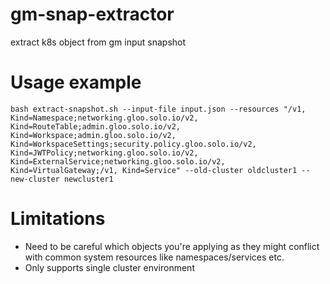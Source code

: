 # gm-snap-extractor
extract k8s object from gm input snapshot

# Usage example
```
bash extract-snapshot.sh --input-file input.json --resources "/v1, Kind=Namespace;networking.gloo.solo.io/v2, Kind=RouteTable;admin.gloo.solo.io/v2, Kind=Workspace;admin.gloo.solo.io/v2, Kind=WorkspaceSettings;security.policy.gloo.solo.io/v2, Kind=JWTPolicy;networking.gloo.solo.io/v2, Kind=ExternalService;networking.gloo.solo.io/v2, Kind=VirtualGateway;/v1, Kind=Service" --old-cluster oldcluster1 --new-cluster newcluster1
```

# Limitations
- Need to be careful which objects you're applying as they might conflict with common system resources like namespaces/services etc.
- Only supports single cluster environment
